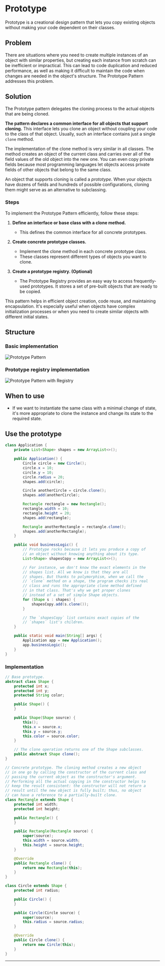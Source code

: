 # Prototype

Prototype is a creational design pattern that lets you copy existing objects without making your code dependent on their classes.

## Problem

There are situations where you need to create multiple instances of an object with similar properties, but creating each instance from scratch can be inefficient or impractical. This can lead to code duplication and reduced performance, as well as making it difficult to maintain the code when changes are needed in the object's structure. The Prototype Pattern addresses this problem.

## Solution

The Prototype pattern delegates the cloning process to the actual objects that are being cloned.

**The pattern declares a common interface for all objects that support cloning.** This interface lets you clone an object without coupling your code to the class of that object. Usually, such an interface contains just a single `clone` method.

The implementation of the clone method is very similar in all classes. The method creates an object of the current class and carries over all of the field values of the old object into the new one. You can even copy private fields because most programming languages let objects access private fields of other objects that belong to the same class.

An object that supports cloning is called a *prototype*. When your objects have dozens of fields and hundreds of possible configurations, cloning them might serve as an alternative to subclassing.

### Steps

To implement the Prototype Pattern efficiently, follow these steps:

1. **Define an interface or base class with a clone method.**
   - This defines the common interface for all concrete prototypes.

2. **Create concrete prototype classes.**
   - Implement the clone method in each concrete prototype class.
   - These classes represent different types of objects you want to clone.

3. **Create a prototype registry. (Optional)**
    - The Prototype Registry provides an easy way to access frequently-used prototypes. It stores a set of pre-built objects that are ready to be copied.
   
This pattern helps in efficient object creation, code reuse, and maintaining encapsulation. It's especially useful when objects have complex initialization processes or when you need to create similar objects with different initial states.

## Structure

### Basic implementation

![Prototype Pattern](/imgs/prototype-design-pattern.webp)

### Prototype registry implementation

![Prototype Pattern with Registry](/imgs/Prototype-registry-implementation.png)

## When to use

- If we want to instantiate the same class with a minimal change of state, it's more appropriate to clone the instance and change its state to the required state.

## Use the prototype

```java
class Application {
    private List<Shape> shapes = new ArrayList<>();

    public Application() {
        Circle circle = new Circle();
        circle.x = 10;
        circle.y = 10;
        circle.radius = 20;
        shapes.add(circle);

        Circle anotherCircle = circle.clone();
        shapes.add(anotherCircle);

        Rectangle rectangle = new Rectangle();
        rectangle.width = 10;
        rectangle.height = 20;
        shapes.add(rectangle);

        Rectangle anotherRectangle = rectangle.clone();
        shapes.add(anotherRectangle);
    }

    public void businessLogic() {
        // Prototype rocks because it lets you produce a copy of
        // an object without knowing anything about its type.
        List<Shape> shapesCopy = new ArrayList<>();

        // For instance, we don't know the exact elements in the
        // shapes list. All we know is that they are all
        // shapes. But thanks to polymorphism, when we call the
        // `clone` method on a shape, the program checks its real
        // class and runs the appropriate clone method defined
        // in that class. That's why we get proper clones
        // instead of a set of simple Shape objects.
        for (Shape s : shapes) {
            shapesCopy.add(s.clone());
        }

        // The `shapesCopy` list contains exact copies of the
        // `shapes` list's children.
    }

    public static void main(String[] args) {
        Application app = new Application();
        app.businessLogic();
    }
}
```
### Implementation

```java
// Base prototype.
abstract class Shape {
    protected int x;
    protected int y;
    protected String color;

    public Shape() {
    }

    public Shape(Shape source) {
        this();
        this.x = source.x;
        this.y = source.y;
        this.color = source.color;
    }

    // The clone operation returns one of the Shape subclasses.
    public abstract Shape clone();
}
```

```java
// Concrete prototype. The cloning method creates a new object
// in one go by calling the constructor of the current class and
// passing the current object as the constructor's argument.
// Performing all the actual copying in the constructor helps to
// keep the result consistent: the constructor will not return a
// result until the new object is fully built; thus, no object
// can have a reference to a partially-built clone.
class Rectangle extends Shape {
    protected int width;
    protected int height;

    public Rectangle() {
    }

    public Rectangle(Rectangle source) {
        super(source);
        this.width = source.width;
        this.height = source.height;
    }

    @Override
    public Rectangle clone() {
        return new Rectangle(this);
    }
}
```

```java
class Circle extends Shape {
    protected int radius;

    public Circle() {
    }

    public Circle(Circle source) {
        super(source);
        this.radius = source.radius;
    }

    @Override
    public Circle clone() {
        return new Circle(this);
    }
}
```
---------------------------------------------
